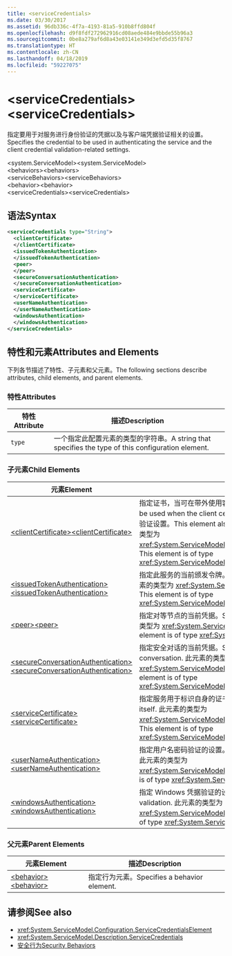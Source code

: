 ```yaml
---
title: <serviceCredentials>
ms.date: 03/30/2017
ms.assetid: 96db336c-4f7a-4193-81a5-910b8ffd804f
ms.openlocfilehash: d9f8fdf272962916cd08aede484e9bbde55b96a3
ms.sourcegitcommit: 0be8a279af6d8a43e03141e349d3efd5d35f8767
ms.translationtype: HT
ms.contentlocale: zh-CN
ms.lasthandoff: 04/18/2019
ms.locfileid: "59227075"
---
```

# <a name="servicecredentials"></a><span data-ttu-id="e5d57-101">\<serviceCredentials></span><span class="sxs-lookup"><span data-stu-id="e5d57-101">\<serviceCredentials></span></span>
<span data-ttu-id="e5d57-102">指定要用于对服务进行身份验证的凭据以及与客户端凭据验证相关的设置。</span><span class="sxs-lookup"><span data-stu-id="e5d57-102">Specifies the credential to be used in authenticating the service and the client credential validation-related settings.</span></span>  
  
 <span data-ttu-id="e5d57-103">\<system.ServiceModel></span><span class="sxs-lookup"><span data-stu-id="e5d57-103">\<system.ServiceModel></span></span>  
<span data-ttu-id="e5d57-104">\<behaviors></span><span class="sxs-lookup"><span data-stu-id="e5d57-104">\<behaviors></span></span>  
<span data-ttu-id="e5d57-105">\<serviceBehaviors></span><span class="sxs-lookup"><span data-stu-id="e5d57-105">\<serviceBehaviors></span></span>  
<span data-ttu-id="e5d57-106">\<behavior></span><span class="sxs-lookup"><span data-stu-id="e5d57-106">\<behavior></span></span>  
<span data-ttu-id="e5d57-107">\<serviceCredentials></span><span class="sxs-lookup"><span data-stu-id="e5d57-107">\<serviceCredentials></span></span>  
  
## <a name="syntax"></a><span data-ttu-id="e5d57-108">语法</span><span class="sxs-lookup"><span data-stu-id="e5d57-108">Syntax</span></span>  
  
```xml  
<serviceCredentials type="String">
  <clientCertificate>
  </clientCertificate>
  <issuedTokenAuthentication>
  </issuedTokenAuthentication>
  <peer>
  </peer>
  <secureConversationAuthentication>
  </secureConversationAuthentication>
  <serviceCertificate>
  </serviceCertificate>
  <userNameAuthentication>
  </userNameAuthentication>
  <windowsAuthentication>
  </windowsAuthentication>
</serviceCredentials>
```  
  
## <a name="attributes-and-elements"></a><span data-ttu-id="e5d57-109">特性和元素</span><span class="sxs-lookup"><span data-stu-id="e5d57-109">Attributes and Elements</span></span>  
 <span data-ttu-id="e5d57-110">下列各节描述了特性、子元素和父元素。</span><span class="sxs-lookup"><span data-stu-id="e5d57-110">The following sections describe attributes, child elements, and parent elements.</span></span>  
  
### <a name="attributes"></a><span data-ttu-id="e5d57-111">特性</span><span class="sxs-lookup"><span data-stu-id="e5d57-111">Attributes</span></span>  
  
|<span data-ttu-id="e5d57-112">特性</span><span class="sxs-lookup"><span data-stu-id="e5d57-112">Attribute</span></span>|<span data-ttu-id="e5d57-113">描述</span><span class="sxs-lookup"><span data-stu-id="e5d57-113">Description</span></span>|  
|---------------|-----------------|  
|`type`|<span data-ttu-id="e5d57-114">一个指定此配置元素的类型的字符串。</span><span class="sxs-lookup"><span data-stu-id="e5d57-114">A string that specifies the type of this configuration element.</span></span>|  
  
### <a name="child-elements"></a><span data-ttu-id="e5d57-115">子元素</span><span class="sxs-lookup"><span data-stu-id="e5d57-115">Child Elements</span></span>  
  
|<span data-ttu-id="e5d57-116">元素</span><span class="sxs-lookup"><span data-stu-id="e5d57-116">Element</span></span>|<span data-ttu-id="e5d57-117">描述</span><span class="sxs-lookup"><span data-stu-id="e5d57-117">Description</span></span>|  
|-------------|-----------------|  
|[<span data-ttu-id="e5d57-118">\<clientCertificate></span><span class="sxs-lookup"><span data-stu-id="e5d57-118">\<clientCertificate></span></span>](../../../../../docs/framework/configure-apps/file-schema/wcf/clientcertificate-of-servicecredentials.md)|<span data-ttu-id="e5d57-119">指定证书，当可在带外使用客户端证书时，将使用该证书。</span><span class="sxs-lookup"><span data-stu-id="e5d57-119">Specifies the certificate to be used when the client certificate is available out-of-band.</span></span> <span data-ttu-id="e5d57-120">此元素还指定客户端证书验证设置。</span><span class="sxs-lookup"><span data-stu-id="e5d57-120">This element also specifies client certificate validation settings.</span></span> <span data-ttu-id="e5d57-121">此元素的类型为 <xref:System.ServiceModel.Configuration.X509InitiatorCertificateServiceElement>。</span><span class="sxs-lookup"><span data-stu-id="e5d57-121">This element is of type <xref:System.ServiceModel.Configuration.X509InitiatorCertificateServiceElement>.</span></span>|  
|[<span data-ttu-id="e5d57-122">\<issuedTokenAuthentication></span><span class="sxs-lookup"><span data-stu-id="e5d57-122">\<issuedTokenAuthentication></span></span>](../../../../../docs/framework/configure-apps/file-schema/wcf/issuedtokenauthentication-of-servicecredentials.md)|<span data-ttu-id="e5d57-123">指定此服务的当前颁发令牌。</span><span class="sxs-lookup"><span data-stu-id="e5d57-123">Specifies the current issued token for this service.</span></span> <span data-ttu-id="e5d57-124">此元素的类型为 <xref:System.ServiceModel.Configuration.IssuedTokenServiceElement>。</span><span class="sxs-lookup"><span data-stu-id="e5d57-124">This element is of type <xref:System.ServiceModel.Configuration.IssuedTokenServiceElement>.</span></span>|  
|[<span data-ttu-id="e5d57-125">\<peer></span><span class="sxs-lookup"><span data-stu-id="e5d57-125">\<peer></span></span>](../../../../../docs/framework/configure-apps/file-schema/wcf/peer-of-servicecredentials.md)|<span data-ttu-id="e5d57-126">指定对等节点的当前凭据。</span><span class="sxs-lookup"><span data-stu-id="e5d57-126">Specifies the current credentials for a peer node.</span></span> <span data-ttu-id="e5d57-127">此元素的类型为 <xref:System.ServiceModel.Configuration.PeerCredentialElement>。</span><span class="sxs-lookup"><span data-stu-id="e5d57-127">This element is of type <xref:System.ServiceModel.Configuration.PeerCredentialElement>.</span></span>|  
|[<span data-ttu-id="e5d57-128">\<secureConversationAuthentication></span><span class="sxs-lookup"><span data-stu-id="e5d57-128">\<secureConversationAuthentication></span></span>](../../../../../docs/framework/configure-apps/file-schema/wcf/secureconversationauthentication-of-servicecredential.md)|<span data-ttu-id="e5d57-129">指定安全对话的当前凭据。</span><span class="sxs-lookup"><span data-stu-id="e5d57-129">Specifies the current credentials for a secure conversation.</span></span> <span data-ttu-id="e5d57-130">此元素的类型为 <xref:System.ServiceModel.Configuration.SecureConversationServiceElement>。</span><span class="sxs-lookup"><span data-stu-id="e5d57-130">This element is of type <xref:System.ServiceModel.Configuration.SecureConversationServiceElement>.</span></span>|  
|[<span data-ttu-id="e5d57-131">\<serviceCertificate></span><span class="sxs-lookup"><span data-stu-id="e5d57-131">\<serviceCertificate></span></span>](../../../../../docs/framework/configure-apps/file-schema/wcf/servicecertificate-of-servicecredentials.md)|<span data-ttu-id="e5d57-132">指定服务用于标识自身的证书。</span><span class="sxs-lookup"><span data-stu-id="e5d57-132">Specifies a certificate used by a service to identify itself.</span></span> <span data-ttu-id="e5d57-133">此元素的类型为 <xref:System.ServiceModel.Configuration.X509RecipientCertificateServiceElement>。</span><span class="sxs-lookup"><span data-stu-id="e5d57-133">This element is of type <xref:System.ServiceModel.Configuration.X509RecipientCertificateServiceElement>.</span></span>|  
|[<span data-ttu-id="e5d57-134">\<userNameAuthentication></span><span class="sxs-lookup"><span data-stu-id="e5d57-134">\<userNameAuthentication></span></span>](../../../../../docs/framework/configure-apps/file-schema/wcf/usernameauthentication.md)|<span data-ttu-id="e5d57-135">指定用户名密码验证的设置。</span><span class="sxs-lookup"><span data-stu-id="e5d57-135">Specifies the settings for username password validation.</span></span> <span data-ttu-id="e5d57-136">此元素的类型为 <xref:System.ServiceModel.Configuration.UserNameServiceElement>。</span><span class="sxs-lookup"><span data-stu-id="e5d57-136">This element is of type <xref:System.ServiceModel.Configuration.UserNameServiceElement>.</span></span>|  
|[<span data-ttu-id="e5d57-137">\<windowsAuthentication></span><span class="sxs-lookup"><span data-stu-id="e5d57-137">\<windowsAuthentication></span></span>](../../../../../docs/framework/configure-apps/file-schema/wcf/windowsauthentication-of-servicecredentials.md)|<span data-ttu-id="e5d57-138">指定 Windows 凭据验证的设置。</span><span class="sxs-lookup"><span data-stu-id="e5d57-138">Specifies the settings for Windows credential validation.</span></span> <span data-ttu-id="e5d57-139">此元素的类型为 <xref:System.ServiceModel.Configuration.WindowsServiceElement>。</span><span class="sxs-lookup"><span data-stu-id="e5d57-139">This element is of type <xref:System.ServiceModel.Configuration.WindowsServiceElement>.</span></span>|  
  
### <a name="parent-elements"></a><span data-ttu-id="e5d57-140">父元素</span><span class="sxs-lookup"><span data-stu-id="e5d57-140">Parent Elements</span></span>  
  
|<span data-ttu-id="e5d57-141">元素</span><span class="sxs-lookup"><span data-stu-id="e5d57-141">Element</span></span>|<span data-ttu-id="e5d57-142">描述</span><span class="sxs-lookup"><span data-stu-id="e5d57-142">Description</span></span>|  
|-------------|-----------------|  
|[<span data-ttu-id="e5d57-143">\<behavior></span><span class="sxs-lookup"><span data-stu-id="e5d57-143">\<behavior></span></span>](../../../../../docs/framework/configure-apps/file-schema/wcf/behavior-of-endpointbehaviors.md)|<span data-ttu-id="e5d57-144">指定行为元素。</span><span class="sxs-lookup"><span data-stu-id="e5d57-144">Specifies a behavior element.</span></span>|  
  
## <a name="see-also"></a><span data-ttu-id="e5d57-145">请参阅</span><span class="sxs-lookup"><span data-stu-id="e5d57-145">See also</span></span>

- <xref:System.ServiceModel.Configuration.ServiceCredentialsElement>
- <xref:System.ServiceModel.Description.ServiceCredentials>
- [<span data-ttu-id="e5d57-146">安全行为</span><span class="sxs-lookup"><span data-stu-id="e5d57-146">Security Behaviors</span></span>](../../../../../docs/framework/wcf/feature-details/security-behaviors-in-wcf.md)
